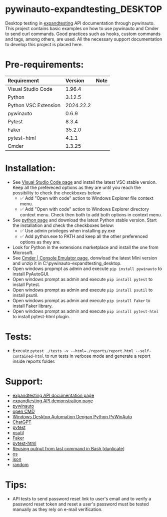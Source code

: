 # pywinauto-expandtesting_DESKTOP

Desktop testing in [expandtesting](https://practice.expandtesting.com/notes/api/api-docs/) API documentation through pywinauto. This project contains basic examples on how to use pywinauto and Cmder to send curl commands. Good practices such as hooks, custom commands and tags, among others, are used. All the necessary support documentation to develop this project is placed here. 

# Pre-requirements:

| Requirement                     | Version                     | Note                      |
| :------------------------------ |:----------------------------| :------------------------ |
| Visual Studio Code              | 1.96.4                      |                           |
| Python                          | 3.12.5                      |                           |
| Python VSC Extension            | 2024.22.2                   |                           |
| pywinauto                       | 0.6.9                       |                           | 
| Pytest                          | 8.3.4                       |                           |
| Faker                           | 35.2.0                      |                           |
| pytest-html                     | 4.1.1                       |                           |
| Cmder                           | 1.3.25                      |                           |

# Installation:

- See [Visual Studio Code page](https://code.visualstudio.com/) and install the latest VSC stable version. Keep all the prefereced options as they are until you reach the possibility to check the checkboxes below: 
  - :white_check_mark: Add "Open with code" action to Windows Explorer file context menu. 
  - :white_check_mark: Add "Open with code" action to Windows Explorer directory context menu.
Check then both to add both options in context menu.
- See [python page](https://www.python.org/downloads/) and download the latest Python stable version. Start the installation and check the checkboxes below: 
  - :white_check_mark: Use admin privileges when installing py.exe 
  - :white_check_mark: Add python.exe to PATH
and keep all the other preferenced options as they are.
- Look for Python in the extensions marketplace and install the one from Microsoft.
- See [Cmder | Console Emulator page](https://cmder.app/), donwload the latest Mini version and unzip it in C:\pywinauto-expandtesting_desktop. 
- Open windows propmpt as admin and execute ```pip install pywinauto``` to install PyAutoGUI.
- Open windows prompt as admin and execute ```pip install pytest``` to install Pytest.
- Open windows prompt as admin and execute ```pip install psutil``` to install psutil.
- Open windows prompt as admin and execute ```pip install Faker``` to install Faker library.
- Open windows prompt as admin and execute ```pip install pytest-html``` to install pytest-html plugin.

# Tests:

- Execute ```pytest ./tests -v --html=./reports/report.html --self-contained-html``` to run tests in verbose mode and generate a report inside reports folder.

# Support:

- [expandtesting API documentation page](https://practice.expandtesting.com/notes/api/api-docs/)
- [expandtesting API demonstration page](https://www.youtube.com/watch?v=bQYvS6EEBZc)
- [pywinauto](https://pypi.org/project/pywinauto/)
- [open CMD](https://github.com/pywinauto/pywinauto/issues/559)
- [Windows Desktop Automation Dengan Python PyWinAuto](https://www.youtube.com/playlist?list=PL8q4s70ndvwf3h_3px7s0X-7xGv7zXbwc)
- [ChatGPT](https://chatgpt.com/)
- [pytest](https://pypi.org/project/pytest/)
- [psutil](https://pypi.org/project/psutil/)
- [Faker](https://pypi.org/project/Faker/)
- [pytest-html](https://pypi.org/project/pytest-html/)
- [Reusing output from last command in Bash [duplicate]](https://stackoverflow.com/a/48398357)
- [os](https://docs.python.org/3/library/os.html)
- [json](https://docs.python.org/3/library/json.html)
- [random](https://docs.python.org/3/library/random.html)

# Tips:

- API tests to send password reset link to user's email and to verify a password reset token and reset a user's password must be tested manually as they rely on e-mail verification.


<!-- https://curl.se/windows/ -->